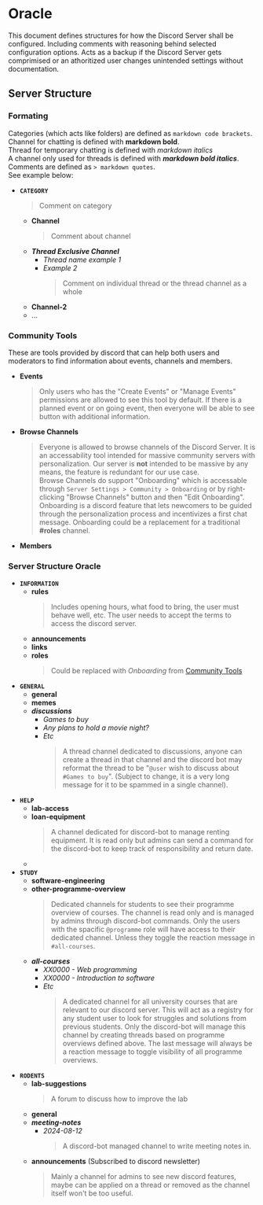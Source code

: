 # Oracle

This document defines structures for how the Discord Server shall be configured. Including comments with reasoning behind selected configuration options. Acts as a backup if the Discord Server gets comprimised or an athoritized user changes unintended settings without documentation.

## Server Structure

### Formating

Categories (which acts like folders) are defined as `markdown code brackets`.  
Channel for chatting is defined with **markdown bold**.  
Thread for temporary chatting is defined with *markdown italics*  
A channel only used for threads is defined with ***markdown bold italics***.  
Comments are defined as `> markdown quotes`.  
See example below:

- **`CATEGORY`**
  > Comment on category
  - **Channel**
    > Comment about channel
  - ***Thread Exclusive Channel***
    - *Thread name example 1*
    - *Example 2*
        > Comment on individual thread or the thread channel as a whole
  - **Channel-2**
  - ...

### Community Tools
These are tools provided by discord that can help both users and moderators to find information about events, channels and members. 
- **Events**
  > Only users who has the "Create Events" or "Manage Events" permissions are allowed to see this tool by default. If there is a planned event or on going event, then everyone will be able to see button with additional information.
- **Browse Channels**
  > Everyone is allowed to browse channels of the Discord Server. It is an accessability tool intended for massive community servers with personalization. Our server is **not** intended to be massive by any means, the feature is redundant for our use case.  
  > Browse Channels do support "Onboarding" which is accessable through `Server Settings > Community > Onboarding` or by right-clicking "Browse Channels" button and then "Edit Onboarding".  
  > Onboarding is a discord feature that lets newcomers to be guided through the personalization process and incentivizes a first chat message. Onboarding could be a replacement for a traditional **#roles** channel. 
- **Members**
  > 

### Server Structure Oracle
- **`INFORMATION`**
  - **rules**
    > Includes opening hours, what food to bring, the user must behave well, etc. The user needs to accept the terms to access the discord server.
  - **announcements**
  - **links**
  - **roles**
    > Could be replaced with *Onboarding* from [Community Tools](#community-tools)
- **`GENERAL`**
  - **general**
  - **memes**
  - ***discussions***
    - *Games to buy*
    - *Any plans to hold a movie night?*
    - *Etc*
        > A thread channel dedicated to discussions, anyone can create a thread in that channel and the discord bot may reformat the thread to be "`@user` wish to discuss about `#Games to buy`". (Subject to change, it is a very long message for it to be spammed in a single channel).
- **`HELP`**
  - **lab-access**
  - **loan-equipment**
    > A channel dedicated for discord-bot to manage renting equipment. It is read only but admins can send a command for the discord-bot to keep track of responsibility and return date.
  - 
- **`STUDY`**
  - **software-engineering**
  - **other-programme-overview**
    > Dedicated channels for students to see their programme overview of courses. The channel is read only and is managed by admins through discord-bot commands. Only the users with the spacific `@programme` role will have access to their dedicated channel. Unless they toggle the reaction message in `#all-courses`.
  - ***all-courses***
    - *XX0000 - Web programming*
    - *XX0000 - Introduction to software*
    - *Etc*
        > A dedicated channel for all university courses that are relevant to our discord server. This will act as a registry for any student user to look for struggles and solutions from previous students. Only the discord-bot will manage this channel by creating threads based on programme overviews defined above. The last message will always be a reaction message to toggle visibility of all programme overviews.
- **`RODENTS`**
  - **lab-suggestions**
    > A forum to discuss how to improve the lab
  - **general**
  - ***meeting-notes***
    - *2024-08-12*
        > A discord-bot managed channel to write meeting notes in.
  - **announcements** (Subscribed to discord newsletter)
    > Mainly a channel for admins to see new discord features, maybe can be applied on a thread or removed as the channel itself won't be too useful.

